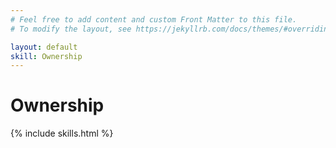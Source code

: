 ```yaml
---
# Feel free to add content and custom Front Matter to this file.
# To modify the layout, see https://jekyllrb.com/docs/themes/#overriding-theme-defaults

layout: default
skill: Ownership
---
```

# Ownership

{% include skills.html %}
